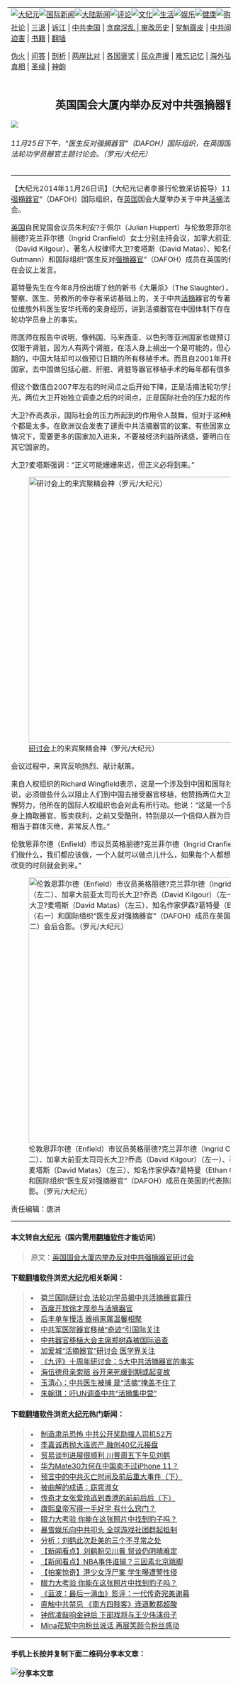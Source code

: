 <a name="1" id="1" target="_blank"></a><span id="1"></span>
<table border="0"><tr><td colspan="2" VALIGN=TOP><a href="https://github.com/woywz155/djy/blob/master/gb/nsc413.md#1"><img src="https://raw.githubusercontent.com/woywz155/www/master/t/djy/1.jpg" title="大纪元"></a><a href="https://github.com/woywz155/djy/blob/master/gb/n24hr.md#1"><img src="https://raw.githubusercontent.com/woywz155/www/master/t/djy/3.jpg" title="国际新闻"></a><a href="https://github.com/woywz155/djy/blob/master/gb/nsc413.md#1"><img src="https://raw.githubusercontent.com/woywz155/www/master/t/djy/4.jpg" title="大陆新闻"></a><a href="https://github.com/woywz155/djy/blob/master/gb/news392.md#1"><img src="https://raw.githubusercontent.com/woywz155/www/master/t/djy/5.jpg" title="评论"></a><a href="https://github.com/woywz155/djy/blob/master/gb/news2007.md#1"><img src="https://raw.githubusercontent.com/woywz155/www/master/t/djy/6.jpg" title="文化"></a><a href="https://github.com/woywz155/djy/blob/master/gb/news2008.md#1"><img src="https://raw.githubusercontent.com/woywz155/www/master/t/djy/7.jpg" title="生活"></a><a href="https://github.com/woywz155/djy/blob/master/gb/ncyule.md#1"><img src="https://raw.githubusercontent.com/woywz155/www/master/t/djy/8.jpg" title="娱乐"></a><a href="https://github.com/woywz155/djy/blob/master/gb/nsc1002.md#1"><img src="https://raw.githubusercontent.com/woywz155/www/master/t/djy/9.jpg" title="健康"><a href="https://www.youlucky.com"><img src="https://raw.githubusercontent.com/woywz155/www/master/t/djy/10.jpg" title="购物"></a><a href="https://www.supportepoch.org/donation?utm_medium=epochtimes&utm_source=referral&utm_campaign=donate_button_djyhomepage"><img src="https://raw.githubusercontent.com/woywz155/www/master/t/djy/12.jpg" title="捐款"></a></td></tr>
<tr><td colspan="2" VALIGN=TOP><a target="_blank" href="https://git.io/fjCRf">社论</a> | <a target="_blank" href="https://github.com/woywz155/djy/blob/master/gb/nf5657.md#1">三退</a> | <a target="_blank" href="https://github.com/woywz155/djy/blob/master/gb/nf6123.md#1">诉江</a> | <a target="_blank" href="https://github.com/woywz155/djy/blob/master/gb/nf1176117.md#1">中共卖国</a> | <a target="_blank" href="https://github.com/woywz155/djy/blob/master/gb/nf5773.md#1">贪腐淫乱 | <a target="_blank" href="https://github.com/woywz155/djy/blob/master/gb/nf1176115.md#1">窜改历史</a> | <a target="_blank" href="https://github.com/woywz155/djy/blob/master/gb/nf1176107.md#1">党魁画皮</a> | <a target="_blank" href="https://github.com/woywz155/djy/blob/master/gb/nf1320400.md#1">中共间谍</a> | <a target="_blank" href="https://github.com/woywz155/djy/blob/master/gb/nf1176114.md#1">破坏传统</a> | <a target="_blank" href="https://github.com/woywz155/djy/blob/master/gb/nf5287.md#1">恶贯满盈</a> | <a target="_blank" href="https://github.com/woywz155/djy/blob/master/gb/ncid278.md#1">人权</a> | <a target="_blank" href="https://github.com/woywz155/djy/blob/master/gb/nf1176111.md#1">迫害</a> | <a target="_blank" href="https://github.com/woywz155/djy/blob/master/gb/nf1235328.md#1">书籍</a> | <a target="_blank" href="https://github.com/woywz155/www/blob/master/README.md?zsrh#1">翻墙</a></p><p><a target="_blank" href="https://github.com/woywz155/djy/blob/master/gb/nf5562.md#1">伪火</a> | <a target="_blank" href="https://github.com/woywz155/djy/blob/master/gb/nf4378.md#1">问答</a> | <a target="_blank" href="https://github.com/woywz155/djy/blob/master/gb/nf5792.md#1">剖析</a> | <a target="_blank" href="https://github.com/woywz155/djy/blob/master/gb/nf5735.md#1">两岸比对</a> | <a target="_blank" href="https://github.com/woywz155/djy/blob/master/gb/nf6119.md#1">各国褒奖</a> | <a target="_blank" href="https://github.com/woywz155/djy/blob/master/gb/nf6120.md#1">民众声援</a> | <a target="_blank" href="https://github.com/woywz155/djy/blob/master/gb/nf1188594.md#1">难忘记忆</a> | <a target="_blank" href="https://github.com/woywz155/djy/blob/master/gb/nf3180.md#1">海外弘传</a> | <a target="_blank" href="https://github.com/woywz155/djy/blob/master/gb/nf5410.md#1">万人上访</a> | <a target="_blank" href="https://github.com/woywz155/ntdtv/blob/master/gb/prog1530_1.md#1">和平抗议</a> | <a target="_blank" href="https://github.com/woywz155/djy/blob/master/gb/nf4386.md#1">支持</a> | <a target="_blank" href="https://github.com/woywz155/djy/blob/master/gb/nf4389.md#1">真相</a> | <a target="_blank" href="https://github.com/woywz155/djy/blob/master/gb/nf5790.md#1">圣缘</a> | <a target="_blank" href="https://github.com/woywz155/djy/blob/master/gb/nf4786.md#1">神韵</a></td></tr>
<tr><td VALIGN=TOP width="626"><h2 align=center>英国国会大厦内举办反对中共强摘器官研讨会</h2>
<img src="http://i.epochtimes.com/assets/uploads/2014/11/1411260829542133-600x400.jpg" />
<h6>11月25日下午，“医生反对强摘器官”（DAFOH）国际组织，在英国国会大厦举办关于中共活摘法轮功学员器官主题讨论会。（罗元/大纪元）
</h6>
<hr>
<p>【大纪元2014年11月26日讯】（大纪元记者李景行伦敦采访报导）11月25日下午，“医生反对<a href="https://github.com/woywz155/djy/blob/master/gb/tag/%E5%BC%BA%E6%91%98.md">强摘</a><a href="https://github.com/woywz155/djy/blob/master/gb/tag/%E5%99%A8%E5%AE%98.md">器官</a>”（DAFOH）国际组织，在<a href="https://github.com/woywz155/djy/blob/master/gb/tag/%E8%8B%B1%E5%9B%BD.md">英国</a>国会大厦举办关于中共<a href="https://github.com/woywz155/djy/blob/master/gb/tag/%E6%B4%BB%E6%91%98.md">活摘</a>法轮功学员器官主题讨论会。</p>
<p><a href="https://github.com/woywz155/djy/blob/master/gb/tag/%E8%8B%B1%E5%9B%BD.md">英国</a>自民党国会议员朱利安?于佩尔（Julian Huppert）与伦敦恩菲尔德（Enfield）市议员英格丽德?克兰菲尔德（Ingrid Cranfield）女士分别主持会议，加拿大前亚太司司长大卫?乔高（David Kilgour）、著名人权律师大卫?麦塔斯（David Matas）、知名作家伊森?葛特曼（Ethan Gutmann）和国际组织“医生反对<a href="https://github.com/woywz155/djy/blob/master/gb/tag/%E5%BC%BA%E6%91%98.md">强摘</a><a href="https://github.com/woywz155/djy/blob/master/gb/tag/%E5%99%A8%E5%AE%98.md">器官</a>”（DAFOH）成员在英国的代表陈医师作为主讲嘉宾在会议上发言。</p>
<p>葛特曼先生在今年8月份出版了他的新书《大屠杀》（The Slaughter），这是他在对120多人包括警察、医生、劳教所的幸存者采访基础上的，关于中共<a href="https://github.com/woywz155/djy/blob/master/gb/tag/%E6%B4%BB%E6%91%98.md">活摘</a>器官的专著，他用现居住在英国的一位维族外科医生安华托蒂的亲身经历，讲到活摘器官在中国体制下存在已久，并大规模运用在法轮功学员身上的事实。</p>
<p>陈医师在报告中说明，像韩国、马来西亚、以色列等亚洲国家也做预订日期的器官移植手术，但仅限于肾脏，因为人有两个肾脏，在活人身上捐出一个是可能的，但心脏、肝脏是不可能预订日期的，中国大陆却可以做预订日期的所有移植手术。而且自2001年开始，仅从中国附近的亚洲国家，去中国做包括心脏、肝脏、肾脏等器官移植手术的每年都有很多人。</p>
<p>但这个数值自2007年左右的时间点之后开始下降，正是活摘法轮功学员的器官在国际社会上曝光，两位大卫开始独立调查之后的时间点，正是国际社会的压力起的作用。</p>
<p>大卫?乔高表示，国际社会的压力所起到的作用令人鼓舞，但对于这种触及人类底线的行为，一个都是太多。在欧洲议会发表了谴责中共活摘器官的议案、有些国家立法、有些国家采取措施的情况下，需要更多的国家加入进来，不要被经济利益所诱惑，要明白在经济上，中国是同样需要其它国家的。 </p>
<p>大卫?麦塔斯强调：“正义可能姗姗来迟，但正义必将到来。”</p>
<figure id="attachment_5800496" style="width: 600px" class="wp-caption aligncenter"><img src="http://i.epochtimes.com/assets/uploads/2014/11/1411260830222133-600x427.jpg" alt="研讨会上的来宾聚精会神（罗元/大纪元）" title="研讨会上的来宾聚精会神（罗元/大纪元）" width="600" b="427"
	class="size-large wp-image-5800496" /></a><figcaption class="wp-caption-text"><a href="https://github.com/woywz155/djy/blob/master/gb/tag/%E7%A0%94%E8%AE%A8%E4%BC%9A.md">研讨会</a>上的来宾聚精会神（罗元/大纪元）</figcaption></figure>
<p>会议过程中，来宾反响热烈、献计献策。</p>
<p>来自人权组织的Richard Wingfield表示，这是一个涉及到中国和国际社会的问题，从国际层面来说，必须做些什么以阻止人们到中国去接受器官移植，他赞扬两位大卫等人权活动家所作出的不懈努力，他所在的国际人权组织也会对此有所行动。他说：“这是一个反人性的案例，涉及从活人身上摘取器官、贩卖获利，之前又受酷刑，特别是以一个信仰人群为目标，系统地、大规模地，相当于群体灭绝，非常反人性。”</p>
<p>伦敦恩菲尔德（Enfield）市议员英格丽德?克兰菲尔德（Ingrid Cranfield）女士说：“无论需要我们做什么，我们都应该做，一个人就可以做点儿什么，如果每个人都想自己可以做点什么，那个改变的时刻就会到来。”</p>
<figure id="attachment_5800506" style="width: 600px" class="wp-caption aligncenter"><img src="http://i.epochtimes.com/assets/uploads/2014/11/1411260830092133-600x390.jpg" alt="伦敦恩菲尔德（Enfield）市议员英格丽德?克兰菲尔德（Ingrid Cranfield）女士（左二）、加拿大前亚太司司长大卫?乔高（David Kilgour）（左一）、著名人权律师大卫?麦塔斯（David Matas）（左三）、知名作家伊森?葛特曼（Ethan Gutmann）（右一）和国际组织“医生反对强摘器官”（DAFOH）成员在英国的代表陈医师（右二）会后合影。（罗元/大纪元）" title="伦敦恩菲尔德（Enfield）市议员英格丽德?克兰菲尔德（Ingrid Cranfield）女士（左二）、加拿大前亚太司司长大卫?乔高（David Kilgour）（左一）、著名人权律师大卫?麦塔斯（David Matas）（左三）、知名作家伊森?葛特曼（Ethan Gutmann）（右一）和国际组织“医生反对强摘器官”（DAFOH）成员在英国的代表陈医师（右二）会后合影。（罗元/大纪元）" width="600" b="390"
	class="size-large wp-image-5800506" /></a><figcaption class="wp-caption-text">伦敦恩菲尔德（Enfield）市议员英格丽德?克兰菲尔德（Ingrid Cranfield）女士（左二）、加拿大前亚太司司长大卫?乔高（David Kilgour）（左一）、著名人权律师大卫?麦塔斯（David Matas）（左三）、知名作家伊森?葛特曼（Ethan Gutmann）（右一）和国际组织“医生反对强摘器官”（DAFOH）成员在英国的代表陈医师（右二）会后合影。（罗元/大纪元）</figcaption></figure>
<p> 责任编辑：唐洪</p>
<hr>

#### 本文转自<a href="http://www.epochtimes.com">大纪元</a>（国内需用<a href="https://git.io/JesJV">翻墙软件</a>才能访问）
> 原文：<a href="http://www.epochtimes.com/gb/14/11/26/n4305114.htm">英国国会大厦内举办反对中共强摘器官研讨会</a>
#### 下载<a href="https://git.io/JesJV">翻墙软件</a>浏览<a href="http://www.epochtimes.com">大纪元</a>相关新闻：
> <li><a href="http://www.epochtimes.com/gb/14/11/24/n4303548.htm">荷兰国际研讨会 法轮功学员揭中共活摘器官罪行</a></li>
> <li><a href="http://www.epochtimes.com/gb/14/11/18/n4298308.htm">百度开放徐才厚参与活摘器官</a></li>
> <li><a href="http://www.epochtimes.com/gb/14/11/9/n4291977.htm">后丰单车慢活 器捐家属温馨相聚</a></li>
> <li><a href="http://www.epochtimes.com/gb/14/11/7/n4290800.htm">中共军医院器官移植“奇迹”引国际关注</a></li>
> <li><a href="http://www.epochtimes.com/gb/14/10/31/n4284781.htm">中共器官移植大会主席郑树森被国际追查</a></li>
> <li><a href="http://www.epochtimes.com/gb/14/10/30/n4284194.htm">加爱城“活摘器官”研讨会 医学界关注</a></li>
> <li><a href="http://www.epochtimes.com/gb/14/10/21/n4277514.htm">《九评》十周年研讨会：5大中共活摘器官的事实</a></li>
> <li><a href="http://www.epochtimes.com/gb/14/9/13/n4247409.htm">海伍德母亲索赔 谷开来死缓到期或起变故</a></li>
> <li><a href="http://www.epochtimes.com/gb/14/8/1/n4214177.htm">玉清心：中共医生被捕 是“活摘”掩盖不住了</a></li>
> <li><a href="http://www.epochtimes.com/gb/14/7/23/n4207441.htm">朱婉琪：吁UN调查中共“活摘集中营”</a></li>

#### 下载<a href="https://git.io/JesJV">翻墙软件</a>浏览<a href="http://www.epochtimes.com">大纪元</a>热门新闻：
> <li><a href="http://www.epochtimes.com/gb/19/10/10/n11581115.htm">制造肃杀恐怖 中共公开奖励撞人司机52万</a></li>
> <li><a href="http://www.epochtimes.com/gb/19/10/10/n11580996.htm">李嘉诚再抛大连资产 融创40亿元接盘</a></li>
> <li><a href="http://www.epochtimes.com/gb/19/10/10/n11581259.htm">贸易谈判进展很顺利 川普周五下午见刘鹤</a></li>
> <li><a href="http://www.epochtimes.com/gb/19/10/10/n11581114.htm">华为Mate30为何在中国卖不过iPhone 11？</a></li>
> <li><a href="http://www.epochtimes.com/gb/19/9/29/n11554590.htm">预言中的中共灭亡时间及前后重大事件（下）</a></li>
> <li><a href="http://www.epochtimes.com/gb/19/10/4/n11568273.htm">被曲解的成语：窈窕淑女</a></li>
> <li><a href="http://www.epochtimes.com/gb/19/10/2/n11563658.htm">传奇才女张爱玲逃到香港的前前后后（下）</a></li>
> <li><a href="http://www.epochtimes.com/gb/19/9/23/n11539994.htm">康熙皇帝写得一手好字 有什么窍门？</a></li>
> <li><a href="http://www.epochtimes.com/gb/19/10/9/n11577534.htm">眼力大考验 你能在这张照片中找到豹子吗？</a></li>
> <li><a href="http://www.epochtimes.com/gb/19/10/9/n11578774.htm">暴雪娱乐向中共叩头 全球游戏社团群起抵制</a></li>
> <li><a href="http://www.epochtimes.com/gb/19/10/9/n11577528.htm">分析：刘鹤此次赴美的三个不寻常之处</a></li>
> <li><a href="http://www.epochtimes.com/gb/19/10/10/n11580854.htm">【新闻看点】刘鹤盼见川普 贸谈仍阴晴难定</a></li>
> <li><a href="http://www.epochtimes.com/gb/19/10/10/n11580791.htm">【新闻看点】NBA事件谁输？三因素北京跳脚</a></li>
> <li><a href="http://www.epochtimes.com/gb/19/10/11/n11581423.htm">【拍案惊奇】港少女浮尸案 学生曝遭警性侵</a></li>
> <li><a href="http://www.epochtimes.com/gb/19/10/9/n11577534.htm">眼力大考验 你能在这张照片中找到豹子吗？</a></li>
> <li><a href="http://www.epochtimes.com/gb/19/10/8/n11576651.htm">《蓝波：最后一滴血》影评：一代传奇完美谢幕</a></li>
> <li><a href="http://www.epochtimes.com/gb/19/10/9/n11577364.htm">直触中共禁忌 《南方四贱客》连道歉都超酸</a></li>
> <li><a href="http://www.epochtimes.com/gb/19/10/9/n11578053.htm">钟欣凌敲响金钟后 下部戏将与王少伟演母子</a></li>
> <li><a href="http://www.epochtimes.com/gb/19/10/9/n11578498.htm">Mina花絮中向粉丝说话 再展笑颜令粉丝感动</a></li>
<hr>

#### 手机上长按并复制下面二维码分享本文章：<br><br><img src="http://www.hehaibao.com/qr/index.php?m=1&e=L&p=10&t=&d=https://github.com/woywz155/djy/blob/master/gb/14/11/26/n4305114.md%231" title="分享本文章"></td><td VALIGN=TOP><a href="https://github.com/woywz155/djy/blob/master/gb/16/1/21/n4622075.md?dfh#1" target="_blank"><img src="https://raw.githubusercontent.com/woywz155/djy/master/gb/300/wei-f1.jpg" title="中共的伪火骗局"  alt="中共的伪火骗局"></a><br><a href="https://github.com/woywz155/yh/blob/master/README.md?dfh#1" target="_blank"><img src="https://raw.githubusercontent.com/woywz155/djy/master/gb/300/yong-h.jpg" title="永恒的见证"  alt="永恒的见证"></a><br><a href="https://github.com/woywz155/djy/blob/master/gb/13/9/29/n3974789.md?dfh#1" target="_blank"><img src="https://raw.githubusercontent.com/woywz155/djy/master/gb/300/shang-lnz.jpg" title="善良女子被中共投男牢"  alt="善良女子被中共投男牢"></a><br><a href="https://github.com/woywz155/djy/blob/master/gb/16/3/16/n4663449.md?dfh#1" target="_blank"><img src="https://raw.githubusercontent.com/woywz155/djy/master/gb/300/huo-z3.jpg" title="警卫目击活摘器官"  alt="警卫目击活摘器官"></a><br><a href="https://github.com/woywz155/djy/blob/master/gb/16/8/7/n8177641.md?dfh#1" target="_blank"><img src="https://raw.githubusercontent.com/woywz155/djy/master/gb/300/huo-z4.jpg" title="证人描述活摘恐怖"  alt="证人描述活摘恐怖"></a><br><a href="https://github.com/woywz155/djy/blob/master/gb/10/4/19/n2881569.md?dfh#1" target="_blank"><img src="https://raw.githubusercontent.com/woywz155/djy/master/gb/300/huo-z1.jpg" title="揭开活摘器官黑幕"  alt="揭开活摘器官黑幕"></a><br><a href="https://github.com/woywz155/djy/blob/master/gb/10/11/7/n3077476.md?dfh#1" target="_blank"><img src="https://raw.githubusercontent.com/woywz155/djy/master/gb/300/ma-ks.jpg" title="马克思的成魔之路"  alt="马克思的成魔之路"></a><br><a href="https://github.com/woywz155/djy/blob/master/gb/14/6/9/n4173977.md?dfh#1" target="_blank"><img src="https://raw.githubusercontent.com/woywz155/djy/master/gb/300/chang-zs.jpg" title="藏字石 蕴天机"  alt="藏字石 蕴天机"></a><br><a href="https://github.com/woywz155/djy/blob/master/gb/18/5/10/n10381511.md?dfh#1" target="_blank"><img src="https://raw.githubusercontent.com/woywz155/djy/master/gb/300/st1.jpg" title="关注3亿人三退"  alt="关注3亿人三退"></a><br><a href="https://github.com/woywz155/djy/blob/master/gb/18/3/21/n10237682.md?dfh#1" target="_blank"><img src="https://raw.githubusercontent.com/woywz155/djy/master/gb/300/jie-t.jpg" title="解体中共复兴中华"  alt="解体中共复兴中华"></a><br><a href="https://github.com/woywz155/djy/blob/master/gb/9/2/9/n2422991.md?dfh#1" target="_blank"><img src="https://raw.githubusercontent.com/woywz155/djy/master/gb/300/gao-zs.jpg" title="中共迫害良心律师"  alt="中共迫害良心律师"></a><br><a href="https://github.com/woywz155/djy/blob/master/gb/18/12/9/n10900044.md?dfh#1" target="_blank"><img src="https://raw.githubusercontent.com/woywz155/djy/master/gb/300/sj1.jpg" title="303万人举报江泽民"  alt="303万人举报江泽民"></a><br><a href="https://github.com/woywz155/djy/blob/master/gb/18/8/28/n10672014.md?dfh#1" target="_blank"><img src="https://raw.githubusercontent.com/woywz155/djy/master/gb/300/sj2.jpg" title="这些官员为何起诉江泽民"  alt="这些官员为何起诉江泽民"></a><br><a href="https://github.com/woywz155/djy/blob/master/gb/8/12/18/n2367165.md?dfh#1" target="_blank"><img src="https://raw.githubusercontent.com/woywz155/djy/master/gb/300/liangan.jpg" title="海峡两岸的强烈对比"  alt="海峡两岸的强烈对比"></a><br><a href="https://github.com/woywz155/djy/blob/master/gb/15/5/5/n4427238.md?dfh#1" target="_blank"><img src="https://raw.githubusercontent.com/woywz155/djy/master/gb/300/jia-ndzl.jpg" title="加拿大总理的贺信"  alt="加拿大总理的贺信"></a><br><a href="https://github.com/woywz155/djy/blob/master/gb/11/6/17/n3289382.md?dfh#1" target="_blank"><img src="https://raw.githubusercontent.com/woywz155/djy/master/gb/300/xiao-wd.jpg" title="探寻真相兼听则明"  alt="探寻真相兼听则明"></a><br><a href="https://github.com/woywz155/djy/blob/master/gb/18/10/27/n10812623.md?dfh#1" target="_blank"><img src="https://raw.githubusercontent.com/woywz155/djy/master/gb/300/yindu.jpg" title="印度媒体报道东方"  alt="印度媒体报道东方"></a><br><a href="https://github.com/woywz155/djy/blob/master/gb/18/6/9/n10469652.md?dfh#1" target="_blank"><img src="https://raw.githubusercontent.com/woywz155/djy/master/gb/300/xie-j.jpg" title="不一样的海外校园"  alt="不一样的海外校园"></a><br><a href="https://github.com/woywz155/djy/blob/master/gb/7/4/5/n1669415.md?dfh#1" target="_blank"><img src="https://raw.githubusercontent.com/woywz155/djy/master/gb/300/li-up.jpg" title="从大师到徒弟的传奇"  alt="从大师到徒弟的传奇"></a><br><a href="https://github.com/woywz155/djy/blob/master/gb/17/5/26/n9191512.md?dfh#1" target="_blank"><img src="https://raw.githubusercontent.com/woywz155/djy/master/gb/300/zfl2.jpg" title="亿万人与东方一本奇书"  alt="亿万人与东方一本奇书"></a><br><a href="https://github.com/woywz155/djy/blob/master/gb/13/11/27/n4020290.md?dfh#1" target="_blank"><img src="https://raw.githubusercontent.com/woywz155/djy/master/gb/300/zhen-h.jpg" title="大陆见不到的震撼场面"  alt="大陆见不到的震撼场面"></a><br><a href="https://github.com/woywz155/djy/blob/master/gb/15/7/17/n4482910.md?dfh#1" target="_blank"><img src="https://raw.githubusercontent.com/woywz155/djy/master/gb/300/dalu-sk.jpg" title="人心向善 大陆当初盛况"  alt="人心向善 大陆当初盛况"></a><br><a href="https://github.com/woywz155/djy/blob/master/gb/9/10/15/n2689419.md?dfh#1" target="_blank"><img src="https://raw.githubusercontent.com/woywz155/djy/master/gb/300/zfl1.jpg" title="追寻真理 这书讲什么"  alt="追寻真理 这书讲什么"></a><br><a href="https://github.com/woywz155/www/blob/master/README.md?dfh#1" target="_blank"><img src="https://raw.githubusercontent.com/woywz155/djy/master/gb/300/fq1.jpg" title="下载免费翻墙软件"  alt="下载免费翻墙软件"></a><br></td></tr></table>
